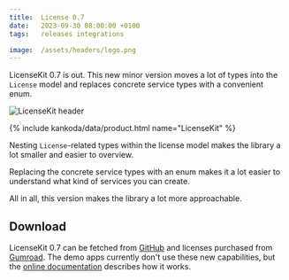 ```yaml
---
title:  License 0.7
date:   2023-09-30 08:00:00 +0100
tags:   releases integrations

image:  /assets/headers/logo.png
---
```


LicenseKit 0.7 is out. This new minor version moves a lot of types into the `License` model and replaces concrete service types with a convenient enum.

![LicenseKit header]({{page.image}})

{% include kankoda/data/product.html name="LicenseKit" %}

Nesting `License`-related types within the license model makes the library a lot smaller and easier to overview.

Replacing the concrete service types with an enum makes it a lot easier to understand what kind of services you can create.

All in all, this version makes the library a lot more approachable.

## Download

LicenseKit 0.7 can be fetched from [GitHub]({{site.github_url}}) and licenses purchased from [Gumroad]({{site.gumroad_url}}). The demo apps currently don't use these new capabilities, but the [online documentation]({{site.documentation_url}}) describes how it works.